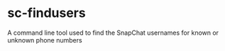 sc-findusers
============

A command line tool used to find the SnapChat usernames for known or unknown phone numbers
